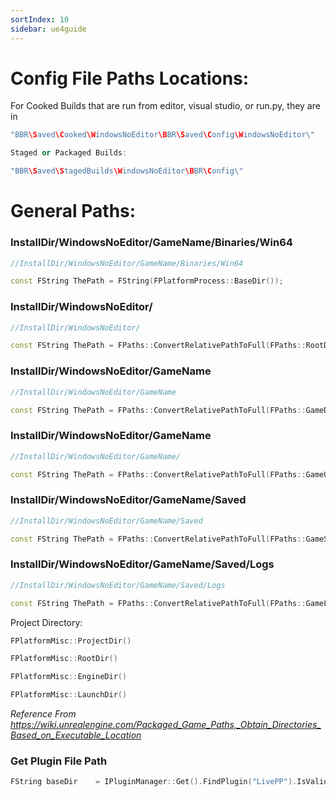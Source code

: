 ```yaml
---
sortIndex: 10
sidebar: ue4guide
---
```


# Config File Paths Locations:

For Cooked Builds that are run from editor, visual studio, or run.py, they are in

```cpp
"BBR\Saved\Cooked\WindowsNoEditor\BBR\Saved\Config\WindowsNoEditor\"

Staged or Packaged Builds:

"BBR\Saved\StagedBuilds\WindowsNoEditor\BBR\Config\"
```

# General Paths:

### InstallDir/WindowsNoEditor/GameName/Binaries/Win64

```cpp
//InstallDir/WindowsNoEditor/GameName/Binaries/Win64

const FString ThePath = FString(FPlatformProcess::BaseDir());
```

### InstallDir/WindowsNoEditor/

```cpp
//InstallDir/WindowsNoEditor/

const FString ThePath = FPaths::ConvertRelativePathToFull(FPaths::RootDir());
```

### InstallDir/WindowsNoEditor/GameName

```cpp
//InstallDir/WindowsNoEditor/GameName

const FString ThePath = FPaths::ConvertRelativePathToFull(FPaths::GameDir());
```

### InstallDir/WindowsNoEditor/GameName

```cpp
//InstallDir/WindowsNoEditor/GameName/

const FString ThePath = FPaths::ConvertRelativePathToFull(FPaths::GameUserDir());
```

### InstallDir/WindowsNoEditor/GameName/Saved

```cpp
//InstallDir/WindowsNoEditor/GameName/Saved

const FString ThePath = FPaths::ConvertRelativePathToFull(FPaths::GameSavedDir());
```

### InstallDir/WindowsNoEditor/GameName/Saved/Logs

```cpp
//InstallDir/WindowsNoEditor/GameName/Saved/Logs

const FString ThePath = FPaths::ConvertRelativePathToFull(FPaths::GameLogDir());
```

Project Directory:

```cpp
FPlatformMisc::ProjectDir()

FPlatformMisc::RootDir()

FPlatformMisc::EngineDir()

FPlatformMisc::LaunchDir()
```

*Reference From <https://wiki.unrealengine.com/Packaged_Game_Paths,_Obtain_Directories_Based_on_Executable_Location>*

### Get Plugin File Path

```cpp
FString baseDir    = IPluginManager::Get().FindPlugin("LivePP").IsValid() ? IPluginManager::Get().FindPlugin("LivePP")->GetBaseDir() : "";
```